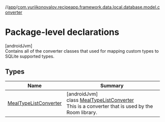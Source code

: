 //[app](../../index.md)/[com.yuriikonovalov.recipeapp.framework.data.local.database.model.converter](index.md)

# Package-level declarations

[androidJvm]\
Contains all of the converter classes that used for mapping custom types to SQLite supported types.

## Types

| Name | Summary |
|---|---|
| [MealTypeListConverter](-meal-type-list-converter/index.md) | [androidJvm]<br>class [MealTypeListConverter](-meal-type-list-converter/index.md)<br>This is a converter that is used by the Room library. |
